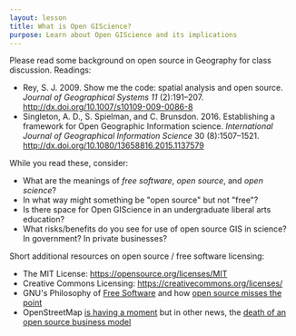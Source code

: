 ```yaml
---
layout: lesson
title: What is Open GIScience?
purpose: Learn about Open GIScience and its implications
---
```


Please read some background on open source in Geography for class discussion.
Readings:

- Rey, S. J. 2009. Show me the code: spatial analysis and open source. *Journal of Geographical Systems 11* (2):191–207. http://dx.doi.org/10.1007/s10109-009-0086-8
- Singleton, A. D., S. Spielman, and C. Brunsdon. 2016. Establishing a framework for Open Geographic Information science. *International Journal of Geographical Information Science* 30 (8):1507–1521. http://dx.doi.org/10.1080/13658816.2015.1137579

While you read these, consider:
- What are the meanings of *free software*, *open source*, and *open science*?
- In what way might something be "open source" but not "free"?
- Is there space for Open GIScience in an undergraduate liberal arts education?
- What risks/benefits do you see for use of open source GIS in science? In government? In private businesses?

Short additional resources on open source / free software licensing:
 - The MIT License: https://opensource.org/licenses/MIT 
 - Creative Commons Licensing: https://creativecommons.org/licenses/
 - GNU's Philosophy of [Free Software](https://www.gnu.org/philosophy/free-sw.en.html) and how [open source misses the point](https://www.gnu.org/philosophy/open-source-misses-the-point.html)
 - OpenStreetMap [is having a moment](https://joemorrison.medium.com/openstreetmap-is-having-a-moment-dcc7eef1bb01) but in other news, the [death of an open source business model](https://joemorrison.medium.com/death-of-an-open-source-business-model-62bc227a7e9b)
